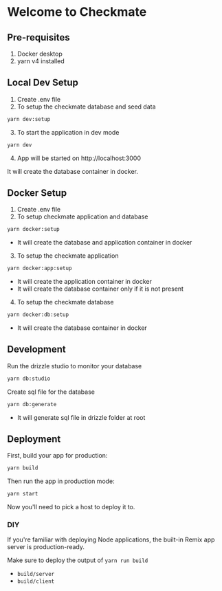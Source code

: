 # Welcome to Checkmate

## Pre-requisites

1. Docker desktop
2. yarn v4 installed

## Local Dev Setup

1. Create .env file
2. To setup the checkmate database and seed data

```sh
yarn dev:setup
```
3. To start the application in dev mode
```sh 
yarn dev
```
4. App will be started on http://localhost:3000

It will create the database container in docker.


## Docker Setup
1. Create .env file 
2. To setup checkmate application and database 
```sh
yarn docker:setup
```

- It will create the database and application container in docker

3. To setup the checkmate application
```sh
yarn docker:app:setup
```

- It will create the application container in docker
- It will create the database container only if it is not present


4. To setup the checkmate database
```sh
yarn docker:db:setup
```
- It will create the database container in docker


## Development

Run the drizzle studio to monitor your database

```sh
yarn db:studio
```

Create sql file for the database

```sh
yarn db:generate
```
- It will generate sql file in drizzle folder at root

## Deployment

First, build your app for production:

```sh
yarn build
```

Then run the app in production mode:

```sh
yarn start
```

Now you'll need to pick a host to deploy it to.

### DIY

If you're familiar with deploying Node applications, the built-in Remix app server is production-ready.

Make sure to deploy the output of `yarn run build`

- `build/server`
- `build/client`
